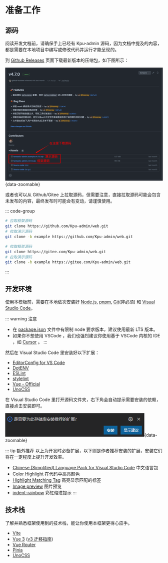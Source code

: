 # 准备工作

## 源码

阅读开发文档前，请确保手上已经有 Kpu-admin 源码，因为文档中提及的内容，都是需要在本地项目中编写或修改代码并运行才能呈现的。

到 [Github Releases](https://github.com/Kpu-admin/web/releases) 页面下载最新版本的压缩包，如下图所示：

![](/download.png){data-zoomable}

或者也可以从 Github/Gitee 上拉取源码，但需要注意，直接拉取源码可能会包含未发布的内容，最终发布时可能会有变动，请谨慎使用。

::: code-group

```sh [从 Github 拉取]
# 拉取框架源码
git clone https://github.com/Kpu-admin/web.git
# 拉取演示源码
git clone -b example https://github.com/Kpu-admin/web.git
```

```sh [从 Gitee 拉取]
# 拉取框架源码
git clone https://gitee.com/Kpu-admin/web.git
# 拉取演示源码
git clone -b example https://gitee.com/Kpu-admin/web.git
```

:::

## 开发环境

使用本模板前，需要在本地依次安装好 [Node.js](https://nodejs.org/), [pnpm](https://pnpm.io/zh/), [Git](https://git-scm.com/)(非必须) 和 [Visual Studio Code](https://code.visualstudio.com/)。

::: warning 注意
- 在 [package.json](https://github.com/Kpu-admin/web/blob/main/package.json#L4-L6) 文件中有限制 node 要求版本，建议使用最新 LTS 版本。
- 如果你不想使用 VSCode ，我们也强烈建议你使用基于 VSCode 内核的 IDE ，如 [Cursor](https://www.cursor.com/) 。
:::

然后在 Visual Studio Code 里安装好以下扩展：

- [EditorConfig for VS Code](https://marketplace.visualstudio.com/items?itemName=EditorConfig.EditorConfig)
- [DotENV](https://marketplace.visualstudio.com/items?itemName=mikestead.dotenv)
- [ESLint](https://marketplace.visualstudio.com/items?itemName=dbaeumer.vscode-eslint)
- [stylelint](https://marketplace.visualstudio.com/items?itemName=stylelint.vscode-stylelint)
- [Vue - Official](https://marketplace.visualstudio.com/items?itemName=Vue.volar)
- [UnoCSS](https://marketplace.visualstudio.com/items?itemName=antfu.unocss)

在 Visual Studio Code 里打开源码文件夹，右下角会自动提示需要安装的依赖，直接点击安装即可。

![](/vscode.png){data-zoomable}

::: tip 额外推荐
以上为开发时必备扩展，以下则是作者推荐安装的扩展，安装它们将在一定程度上提升开发效率。

- [Chinese (Simplified) Language Pack for Visual Studio Code](https://marketplace.visualstudio.com/items?itemName=MS-CEINTL.vscode-language-pack-zh-hans) 中文语言包
- [Color Highlight](https://marketplace.visualstudio.com/items?itemName=naumovs.color-highlight) 在代码中高亮颜色
- [Highlight Matching Tag](https://marketplace.visualstudio.com/items?itemName=vincaslt.highlight-matching-tag) 高亮显示匹配的标签
- [Image preview](https://marketplace.visualstudio.com/items?itemName=kisstkondoros.vscode-gutter-preview) 图片预览
- [indent-rainbow](https://marketplace.visualstudio.com/items?itemName=oderwat.indent-rainbow) 彩虹缩进提示
:::

## 技术栈

了解并熟悉框架使用到的技术栈，能让你使用本框架更得心应手。

- [Vite](https://cn.vitejs.dev/)
- [Vue 3](https://cn.vuejs.org/) ([v3 迁移指南](https://v3-migration.vuejs.org/))
- [Vue Router](https://router.vuejs.org/zh/)
- [Pinia](https://pinia.vuejs.org/zh/)
- [UnoCSS](https://unocss.dev/)
